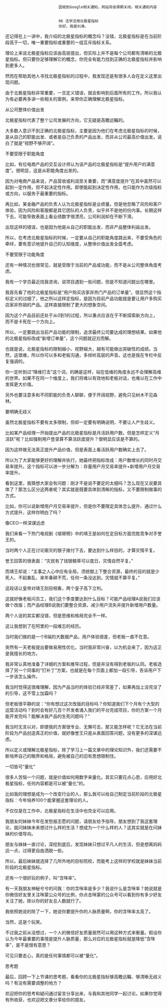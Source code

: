 
                            
                            因收到Google相关通知，网站将会择期关闭。相关通知内容
                            
                            
                            06 活学活用北极星指标
                            你好，我是刘津。

还记得在上一讲中，我介绍的北极星指标的概念吗？没错，北极星指标是在当前阶段高于一切，唯一重要指标或重要的一组互斥指标关系。

理论上来说北极星指标应该由高层提出，但实际上并不是每个公司都有清晰的北极星指标。但只要你足够理解它的概念，你完全有能力找到正确的北极星指标并影响到更多人。

然而在帮助其他人寻找北极星指标的过程中，我发现还是有很多人会在定义这里出现问题。

由于北极星指标非常重要，一旦定义错误，就会影响到后面所有的工作。所以我认为有必要再多讲一些相关的案例，来带你正确理解北极星指标。

从公司整体价值出发

北极星指标代表了整个公司发展的方向，它无疑是高瞻远瞩的。

大多数人意识不到正确的北极星指标，主要是因为他们在考虑北极星指标的时候，是从自己的职能出发、或者是自己负责的产品出发，而非从公司最高价值出发。说白了就是“视野不够开阔”。

不要受限于职能角度

比如，有位电商产品的交互设计师认为该产品的北极星指标是“提升用户的满意度”。很明显，这是从职能角度出发的。

因为对电商产品来说，产品营收或利润至关重要，而“满意度提升”在其中虽然可以起到一定作用，但不起决定性作用。即使能起到决定性作用，也只能作为次级指标或方向，以服务于最重要的指标。

再比如，某金融产品的负责人认为北极星指标是业绩量。但是他忽略了风险和客户体验，因为风险和客服都是其它团队的人负责，似乎并不是他的份内事。长期这样下去，可能导致表面上看业绩数字很漂亮，公司利润却在不断下滑。

出现这样的错误，也是因为他是从自己的职能出发，而非产品整体利益出发。

所以，在考虑北极星指标的时候，一定要从自己的职能角度跳出来，不要受角色的牵绊，要有意识地提升自己的认知维度，从整体价值出发全盘考虑。

不要受限于功能角度

还有一种情况也很常见，就是受限于当前的产品或功能，而不是从公司整体角度考虑。

我有一个学员最近找我咨询，说项目遇到一些问题，但是不知道问题出在哪里。

我首先看了他的北极星指标是“用户购买店家非热门产品的订单量”。很显然这个指标定义的过细了，他之所以这样定指标，是因为目前产品功能就是要让用户多购买店家非热销的产品。这样直接限制了更大的想象空间。

因为这个产品目前还处于从0到1的过程，所以重点应该在于不断探索新方向上，而不是卡死在一个方向上。

所以，一定要跳出当前产品功能的限制，追求最终公司要达成的理想结果。如果他的北极星指标改成“新增订单量”，这个问题就迎刃而解。

也就是说，北极星指标的限制越小、视野越大，越有可能做出突破性的成绩。当然，这很难，所以你可以多和老板沟通，多倾听高层的声音。这也是我在专栏中反复强调的。

你一定听到过“降维打击”这个词，的确是这样，站在低维的角度永远不会理解高维的世界。如果不在同一个维度上，我们将难以有效地和老板对话，也难以在工作中发挥更大价值。

另外也要注意多和不同职能的负责人聊聊，便于开阔视野，避免只见树木不见森林。

要明确无歧义

虽然北极星指标不要有太多限制，但却一定要有明确说明，不要让人产生歧义。

比如某产品经理一开始提出产品的北极星指标是月活跃用户数。但是怎样定义“月活跃”呢？比如强制用户登录算不算活跃度提升？很明显应该是不算的。

因为这样做无法真正提升产品价值，但是表面上看活跃用户数确实上去了。

所以为了大家能够更好的理解并执行，她最终把指标改成：用户数增长的同时月交易率提升。这个指标可以进一步分解为：存量用户月交易率提升+新增用户月交易率提升。

看到这里，我猜想大家会有问题：刚才不是说不要定的太细吗？怎么现在又说要具体了？那怎么区分这两者呢？其实就是既要具体到清晰的指标，又不要限制做事的方式。

比如，你可以说新增用户月交易率提升，但是你不要限定具体怎么提升、通过什么方式提升，这样你明白了吗？

像CEO一样深谋远虑

我们来看一下热门电视剧《琅琊榜》中的靖王是如何在定目标方面完胜竞争对手誉王的。



当时两个人正在讨论赈灾的银子拨付下去，要达到什么样目的，才算灾情平复。

誉王回答的很表面：“灾民有了钱银粮草可以度日，灾情自然平复。”

而靖王却说：“主事之人心中应有全局，须统御上下整合资源，最终的目的就是少死人、不起暴乱、来年春耕不荒，任何一条没达到，灾情就不算平复。”

这段话让皇帝对靖王刮目相看，两个皇子高下立判。

这就好像老板问员工，我们这个季度要达到什么目标？可能产品经理A说我们应该做个改版；而产品经理B说我们要整合资源，减少用户流失并提升新增用户数量。

两个人说的其实都没错，但是思维和格局完全不一样。

这让我想到了在阿里的一段难忘的经历。

当时我们做的是一个B端的大数据产品，用户体验很差，但老板一直不在意。

突然有一天老板提出要做易用性优化，当时我非常兴奋，以为机会来了，因为这正是我擅长的地方。

我非常认真地准备了详细的方案和推导过程，但是并没有得到老板的认同。老板选择了另一个同事的“打补丁”方案，也就是在每个页面上都加一段引导，告诉用户下一步该怎么操作。

我当时觉得这很难理解，因为产品当时的体验已经非常差了，如果再加上没完没了的引导，这不雪上加霜吗？

但老板很平静的说：“你有想过这次改版的目标吗？你知道我们下个月有个大型的运营活动吗？到时会有好几百个开发者涌入我们的平台完成项目，你的方案一个月能开发完吗？能解决我产品的生死问题吗？”

我当时无言以对，即便我的方案很专业、无懈可击，那又能怎样呢？它无法在当前阶段为产品创造真正的价值，就好像誉王只是从表面回答问题，没有更多的深谋远虑。

所以定义或理解北极星指标，除了学习上一篇文章中的理论知识外，我们还需要不断培养自己的眼界和格局，避免被自己的旧有思想限制住。

一切皆可“量化”

很多人苦恼一个问题，就是价值如何用数字来量化。其实只要花点心思，应用好北极星指标，任何内容都是可以被“量化”的。

比如我的理想是成为一个改变行业的人，那么我可以给自己制定当前阶段的北极星指标：今年培养100个能掌握这套理论的人。

不仅仅是在工作中，北极星指标在生活中也完全可以应用。

我朋友的妹妹今年在发愁报志愿的问题，请朋友给予指导。朋友想到了我这套理论，就问妹妹未来想过什么样的生活？想成为一个什么样的人？这其实就是在问妹妹的价值导向。

朋友与妹妹一直讨论，深挖到底后，发现妹妹只想过平凡人的生活，但是想离妈妈远一点，过得更自由洒脱一些。

所以，最后妹妹就选择了几所外地的目标院校，而能考上这样的学校就是妹妹当前阶段的北极星指标。

还有一个很好玩的例子，叫“含咪率”。

有一天我朋友神秘兮兮的问我：你的含咪率是多少？我说什么是含咪率？她说就是你微信好友里关注咪蒙公众号的比例，你点击咪蒙的公众号可以看到你有多少好友关注了她，除以你的好友总人数就行了。

我依照她说的除了一下，她说你要提升你的人脉质量啊，你的含咪率太高了。

当然，这是个玩笑。

不过我之前从没想过，一个人的微信好友质量居然可以用这种方式来衡量。假设你认为今年最重要的事情是提升人脉质量，那么对应的北极星指标就是降低“含咪率”，是不是很有意思？

可见只要走心，真的是任何事情都可以被“量化”。



思考题

最后，回顾一下上节课的思考题，看看你的北极星指标够高瞻远瞩、够清晰无歧义吗？有没有需要调整的地方？

欢迎把你的思考和疑问通过留言分享出来，与我和其他同学一起讨论。如果你觉得有所收获，也欢迎把文章分享给你的朋友。

                        
                        
                            